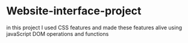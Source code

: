 # Website-interface-project
in this project I used CSS features and made these features alive using javaScript DOM operations and functions

